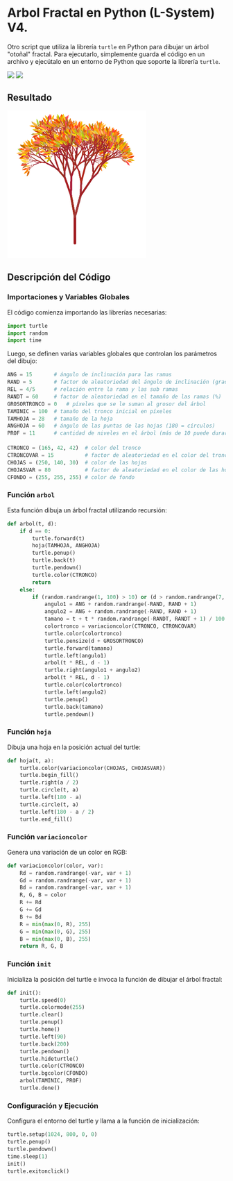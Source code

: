 # Arbol Fractal en Python (L-System) V4.

Otro script que utiliza la librería `turtle` en Python para dibujar un árbol "otoñal" fractal. 
Para ejecutarlo, simplemente guarda el código en un archivo y ejecútalo en un entorno de Python que soporte la librería `turtle`.

<span><img src="https://img.shields.io/badge/Python-FFD43B?style=for-the-badge&logo=python&logoColor=blue"/></span>
<span><img src="https://img.shields.io/badge/VSCode-0078D4?style=for-the-badge&logo=visual%20studio%20code&logoColor=white"/></span>

## Resultado
<img src="https://github.com/VintaBytes/Arbol-fractal-con-Python-v4/blob/main/lsystem-23.png?raw=true" width="320px">

## Descripción del Código

### Importaciones y Variables Globales

El código comienza importando las librerías necesarias:
```python
import turtle
import random
import time
```
Luego, se definen varias variables globales que controlan los parámetros del dibujo:
```python
ANG = 15       # ángulo de inclinación para las ramas
RAND = 5       # factor de aleatoriedad del ángulo de inclinación (grados)
REL = 4/5      # relación entre la rama y las sub ramas
RANDT = 60     # factor de aleatoriedad en el tamaño de las ramas (%)
GROSORTRONCO = 0   # píxeles que se le suman al grosor del árbol
TAMINIC = 100  # tamaño del tronco inicial en píxeles
TAMHOJA = 28   # tamaño de la hoja
ANGHOJA = 60   # ángulo de las puntas de las hojas (180 = círculos)
PROF = 11      # cantidad de niveles en el árbol (más de 10 puede durar mucho dibujándose)

CTRONCO = (165, 42, 42)  # color del tronco
CTRONCOVAR = 15          # factor de aleatoriedad en el color del tronco
CHOJAS = (250, 140, 30)  # color de las hojas
CHOJASVAR = 80           # factor de aleatoriedad en el color de las hojas
CFONDO = (255, 255, 255) # color de fondo
```

### Función `arbol`

Esta función dibuja un árbol fractal utilizando recursión:
```python
def arbol(t, d):
    if d == 0:
        turtle.forward(t)
        hoja(TAMHOJA, ANGHOJA)
        turtle.penup()
        turtle.back(t)
        turtle.pendown()
        turtle.color(CTRONCO)
        return
    else:
        if (random.randrange(1, 100) > 10) or (d > random.randrange(7, PROF)):
            angulo1 = ANG + random.randrange(-RAND, RAND + 1)
            angulo2 = ANG + random.randrange(-RAND, RAND + 1)
            tamano = t + t * random.randrange(-RANDT, RANDT + 1) / 100
            colortronco = variacioncolor(CTRONCO, CTRONCOVAR)
            turtle.color(colortronco)
            turtle.pensize(d + GROSORTRONCO)
            turtle.forward(tamano)
            turtle.left(angulo1)
            arbol(t * REL, d - 1)
            turtle.right(angulo1 + angulo2)
            arbol(t * REL, d - 1)
            turtle.color(colortronco)
            turtle.left(angulo2)
            turtle.penup()
            turtle.back(tamano)
            turtle.pendown()
```

### Función `hoja`

Dibuja una hoja en la posición actual del turtle:
```python
def hoja(t, a):
    turtle.color(variacioncolor(CHOJAS, CHOJASVAR))
    turtle.begin_fill()
    turtle.right(a / 2)
    turtle.circle(t, a)
    turtle.left(180 - a)
    turtle.circle(t, a)
    turtle.left(180 - a / 2)
    turtle.end_fill()
```

### Función `variacioncolor`

Genera una variación de un color en RGB:
```python
def variacioncolor(color, var):
    Rd = random.randrange(-var, var + 1)
    Gd = random.randrange(-var, var + 1)
    Bd = random.randrange(-var, var + 1)
    R, G, B = color
    R += Rd
    G += Gd
    B += Bd
    R = min(max(0, R), 255)
    G = min(max(0, G), 255)
    B = min(max(0, B), 255)
    return R, G, B
```

### Función `init`

Inicializa la posición del turtle e invoca la función de dibujar el árbol fractal:
```python
def init():
    turtle.speed(0)
    turtle.colormode(255)
    turtle.clear()
    turtle.penup()
    turtle.home()
    turtle.left(90)
    turtle.back(200)
    turtle.pendown()
    turtle.hideturtle()
    turtle.color(CTRONCO)
    turtle.bgcolor(CFONDO)
    arbol(TAMINIC, PROF)
    turtle.done()
```

### Configuración y Ejecución

Configura el entorno del turtle y llama a la función de inicialización:
```python
turtle.setup(1024, 800, 0, 0)
turtle.penup()
turtle.pendown()
time.sleep(1)          
init()
turtle.exitonclick()
```

